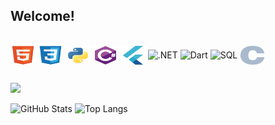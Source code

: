 ## Welcome!

<div style="display: inline_block"><br>
  <img align="center" alt="HTML" height="30" width="40" src="https://raw.githubusercontent.com/devicons/devicon/master/icons/html5/html5-original.svg">
  <img align="center" alt="CSS" height="30" width="40" src="https://raw.githubusercontent.com/devicons/devicon/master/icons/css3/css3-original.svg">
  <img align="center" alt="Python" height="30" width="40" src="https://raw.githubusercontent.com/devicons/devicon/master/icons/python/python-original.svg">
  <img align="center" alt="Csharp" height="30" width="40" src="https://raw.githubusercontent.com/devicons/devicon/master/icons/csharp/csharp-original.svg">
  <img align="center" alt="Flutter" height="30" width="40" src="https://raw.githubusercontent.com/devicons/devicon/master/icons/flutter/flutter-original.svg">
  <img align="center" alt=".NET" height="30" width="40" src="https://cdn.jsdelivr.net/gh/devicons/devicon/icons/dotnetcore/dotnetcore-original.svg">
  <img align="center" alt="Dart" height="30" width="40" src="https://cdn.jsdelivr.net/gh/devicons/devicon@latest/icons/dart/dart-original.svg">
  <img align="center" alt="SQL" height="30" width="40" src="https://img.shields.io/badge/SQL-CC2927?style=for-the-badge&logo=sqlite&logoColor=white">
  <img align="center" alt="C" height="30" width="40" src="https://raw.githubusercontent.com/devicons/devicon/master/icons/c/c-original.svg">
</div>

  ##
 
<div> 
  <a href="https://www.linkedin.com/in/jo%C3%A3o-victor-panazzolo-979bb9366/" target="_blank"><img src="https://img.shields.io/badge/-LinkedIn-%230077B5?style=for-the-badge&logo=linkedin&logoColor=white" target="_blank">
  </a> 
  
</div>
<div>
  

<img 
  alt="GitHub Stats" 
  height="200" 
  src="https://github-readme-stats.vercel.app/api?username=joao-panazzolo23&show_icons=true&theme=tokyonight&include_all_commits=true&locale=pt-br" 
/> <img 
  alt="Top Langs" 
  height="200" 
  src="https://github-readme-stats.vercel.app/api/top-langs/?username=joao-panazzolo23&theme=tokyonight&layout=compact&custom_title=Tecnologias&langs_count=9" 
/>
</div>

